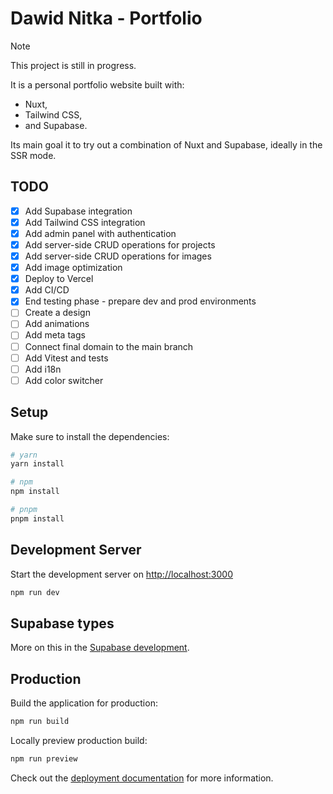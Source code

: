 # Dawid Nitka - Portfolio

> [!NOTE]
> This project is still in progress.  

It is a personal portfolio website built with:

- Nuxt,
- Tailwind CSS,
- and Supabase.  

Its main goal it to try out a combination of Nuxt and Supabase, ideally in the SSR mode.

## TODO

- [x] Add Supabase integration
- [x] Add Tailwind CSS integration
- [x] Add admin panel with authentication
- [x] Add server-side CRUD operations for projects
- [x] Add server-side CRUD operations for images
- [x] Add image optimization
- [x] Deploy to Vercel
- [x] Add CI/CD
- [x] End testing phase - prepare dev and prod environments
- [ ] Create a design
- [ ] Add animations
- [ ] Add meta tags
- [ ] Connect final domain to the main branch
- [ ] Add Vitest and tests
- [ ] Add i18n
- [ ] Add color switcher

## Setup

Make sure to install the dependencies:

```bash
# yarn
yarn install

# npm
npm install

# pnpm
pnpm install
```

## Development Server

Start the development server on <http://localhost:3000>

```bash
npm run dev
```

## Supabase types

More on this in the [Supabase development](./docs/SUPABASE.md).

## Production

Build the application for production:

```bash
npm run build
```

Locally preview production build:

```bash
npm run preview
```

Check out the [deployment documentation](https://nuxt.com/docs/getting-started/deployment) for more information.
